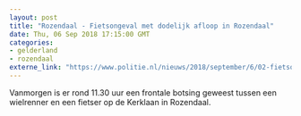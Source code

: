 ```yaml
---
layout: post
title: "Rozendaal - Fietsongeval met dodelijk afloop in Rozendaal"
date: Thu, 06 Sep 2018 17:15:00 GMT
categories: 
- gelderland 
- rozendaal 
externe_link: "https://www.politie.nl/nieuws/2018/september/6/02-fietsongeval-met-dodelijk-afloop-in-rozendaal.html"
---
```


Vanmorgen is er rond 11.30 uur een frontale botsing geweest tussen een wielrenner en een fietser op de Kerklaan in Rozendaal.

